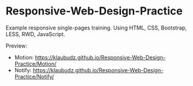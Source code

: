 # Responsive-Web-Design-Practice

Example responsive single-pages training.
Using HTML, CSS, Bootstrap, LESS, RWD, JavaScript.

Preview:
  - Motion: https://klaubudz.github.io/Responsive-Web-Design-Practice/Motion/
  - Notify: https://klaubudz.github.io/Responsive-Web-Design-Practice/Notify/
